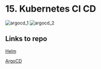 # 15. Kubernetes CI CD

![argocd_1](argocd_1.PNG)
![argocd_2](argocd_2.PNG)

## Links to repo
[Helm](https://github.com/sorokatyie/helm-23-23)


[ArgoCD](https://github.com/sorokatyie/argocd-23-23)